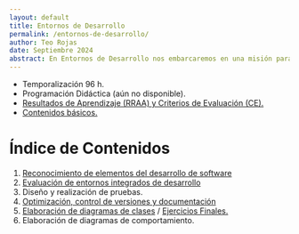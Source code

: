 ```yaml
---
layout: default
title: Entornos de Desarrollo
permalink: /entornos-de-desarrollo/
author: Teo Rojas
date: Septiembre 2024
abstract: En Entornos de Desarrollo nos embarcaremos en una misión para domesticar el caos de las herramientas y configuraciones. Aprenderás a hacer que tu entorno de trabajo sea tan ágil como un ninja y tan confiable como tu taza de café matutina. Prepárate para convertir el lío en orden y los errores en oportunidades con una sonrisa en el rostro.
---
```

* Temporalización 96 h.
* Programación Didáctica (aún no disponible).
* [Resultados de Aprendizaje (RRAA) y Criterios de Evaluación (CE).](/entornos-de-desarrollo/rraa/)
* [Contenidos básicos.](/entornos-de-desarrollo/contenidos-basicos/)

# Índice de Contenidos
1. [Reconocimiento de elementos del desarrollo de software](/entornos-de-desarrollo/ud01/teoria/)
2. [Evaluación de entornos integrados de desarrollo](/entornos-de-desarrollo/ud02/teoria/)
3. Diseño y realización de pruebas.
4. [Optimización, control de versiones y documentación](/entornos-de-desarrollo/ud04/teoria/)
5. [Elaboración de diagramas de clases](/entornos-de-desarrollo/ud05/teoria/) / [Ejercicios Finales.](/entornos-de-desarrollo/ud05/ejercicios/)
6. Elaboración de diagramas de comportamiento.
